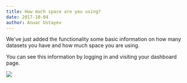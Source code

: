 ```yaml
---
title: How much space are you using?
date: 2017-10-04
author: Anuar Ustayev
---
```


We've just added the functionality some basic information on how many datasets you have and how much space you are using.

You can see this information by logging in and visiting your dashboard page.

<img src="https://image.prntscr.com/image/nMxuEExLQb_ZZOtPWZBsig.png" class="img-responsive">
